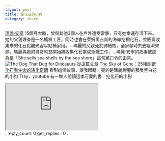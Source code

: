 ```yaml
---
layout: post
title: 挖化石的小狗
category: share
---
```

[瑪麗·安寧](https://zh.wikipedia.org/wiki/%E7%91%AA%E9%BA%97%C2%B7%E5%AE%89%E5%AF%A7) 15個月大時，曾與其他3個人在戶外遭受雷擊，只有她幸運存活下來。她的父親理查是一名櫥櫃工匠，同時也會在萊姆里吉斯的海岸挖掘化石，並販賣收集來的化石給觀光客以貼補家用。...瑪麗的父親死於肺結核，全家頓時失去經濟來源，瑪麗與她的哥哥約瑟開始將收集化石當成全職工作。...瑪麗·安寧的故事被認為是「She sells sea shells by the sea shore」這句繞口令的由來。
![The Dog That Dug for Dinosaurs](https://upload.wikimedia.org/wikipedia/commons/e/e7/Mary_Anning_painting.jpg)
從這篇文章 [The Sky of Gene：25種關鍵化石看生命的演化奇蹟](http://skygene.blogspot.tw/2017/05/the-story-of-life-in-25-fossils.html) 看到這個故事，讓我眼睛一亮的是瑪麗腳旁的那隻黑白花的小狗 Tray，youtube 有一堆人朗讀這本可愛的書：挖化石的小狗
<div class="videoWrapper"><iframe src="https://www.youtube.com/embed/8hkGYL2vA4k"></iframe></div>
.
reply_count: 0
get_replies : 0
.
